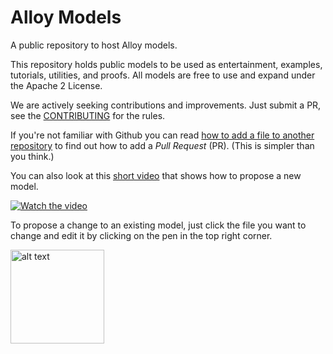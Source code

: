 # Alloy Models
A public repository to host Alloy models. 

This repository holds public models to be used as entertainment, examples, tutorials, utilities, and proofs. All models are free to use and expand under the Apache 2 License.

We are actively seeking contributions and improvements. Just submit a PR, see the [CONTRIBUTING](CONTRIBUTING.md) for the rules.

If you're not familiar with Github you can read [how to add a file to another repository](https://help.github.com/articles/editing-files-in-another-user-s-repository/) to find out how to add a _Pull Request_ (PR). (This is simpler than you think.)

You can also look at this [short video](https://www.youtube.com/watch?v=4vya039Ku64) that shows how to propose a new model.

[![Watch the video](https://user-images.githubusercontent.com/200494/45866577-9bf8ba00-bd81-11e8-8349-07820551e7ad.png)](https://www.youtube.com/watch?v=4vya039Ku64)

To propose a change to an existing model, just click the file you want to change and edit it by clicking on the pen in the top right corner.

<img src="https://user-images.githubusercontent.com/200494/45866893-630d1500-bd82-11e8-8c3d-083ad8e88be6.png" alt="alt text" width="150px">
